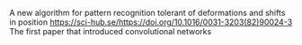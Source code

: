 A new algorithm for pattern recognition tolerant of deformations and shifts in position
https://sci-hub.se/https://doi.org/10.1016/0031-3203(82)90024-3
The first paper that introduced convolutional networks
